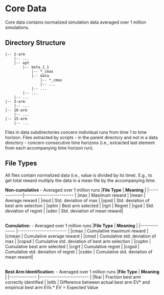 # **Core Data**
Core data contains normalized simulation data averaged over 1 million simulations. 
## **Directory Structure**
```
|-- 2-arm
    |-- ...
    |-- opt
        |-- beta_1_1 
            |-- *_cmax
            |-- data
                |-- *_cmax
                |-- ...
            |-- ...
        |-- ... 
    |-- ...
|-- 3-arm
    |-- ...
|-- 10-arm
    |-- ...
|-- 15-arm
    |-- ...
```


Files in data subdirectories concern individual runs from time 1 to time horizon. Files extracted by scripts - in the parent directory and not in a data directory - concern consecutive time horizons (i.e., extracted last element from each accompanying time horizon run).

## **File Types**
All files contain normalized data (i.e., value is divided by its time). E.g., to get total reward multiply the data in a mean file by the accompanying time.

**Non-cumulative** - Averaged over 1 million runs
|**File Type** | **Meaning**                  |
|--------------|-------------------------     |
|max           | Maximum reward               |
|mean          | Average reward               |
|msd           | Std. deviation of max        |
|opsd          | Std. deviation of best arm selection   |
|optm          | Best arm selected            |
|rgrt          | Regret          |
|rgsd          | Std. deviation of regret     |
|sdev          | Std. deviation of mean reward|

\
**Cumulative:** - Averaged over 1 million runs
|**File Type**  | **Meaning**                             |
|-------------- |-------------------------                |
|cmax           | Cumulative maximum reward               |
|cmean          | Cumulative average reward               |
|cmsd           | Cumulative std. deviation of max        |
|copsd          | Cumulative std. deviation of best arm selection   |
|coptm          | Cumulative best arm selected            |
|crgrt          | Cumulative regret          |
|crgsd          | Cumulative std. deviation of regret     |
|csdev          | Cumulative std. deviation of mean reward|

\
**Best Arm Identification:** - Averaged over 1 million runs
|**File Type**  | **Meaning**                             |
|-------------- |-------------------------                |
|fbai           | Fraction best arm correctly identified         |
|eltb           | Difference between actual best arm EV* and empirical best arm EVs
\* EV = Expected Value 